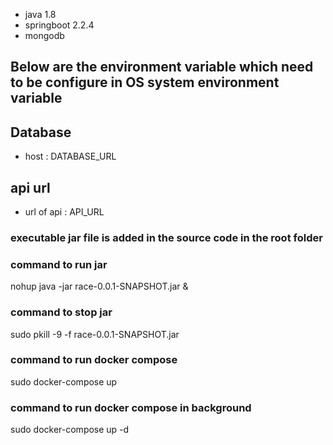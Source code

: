 - java 1.8
- springboot 2.2.4
- mongodb

## Below are the environment variable which need to be configure in OS system environment variable

## Database
- host : DATABASE_URL

## api url 

- url of api : API_URL

### executable jar file is added in the source code in the root folder 

### command to run jar
nohup java -jar race-0.0.1-SNAPSHOT.jar &

### command to stop jar
sudo pkill -9 -f race-0.0.1-SNAPSHOT.jar

### command to run docker compose 
sudo docker-compose up 

### command to run docker compose in background
sudo docker-compose up -d

